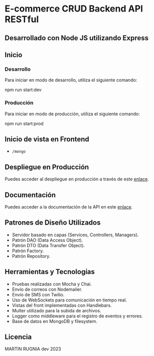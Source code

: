 # E-commerce CRUD Backend API RESTful
## Desarrollado con Node JS utilizando Express

## Inicio

### Desarrollo

Para iniciar en modo de desarrollo, utiliza el siguiente comando:

npm run start:dev


### Producción

Para iniciar en modo de producción, utiliza el siguiente comando:

npm run start:prod


## Inicio de vista en Frontend

- `/mongo`

## Despliegue en Producción

Puedes acceder al despliegue en producción a través de este [enlace](https://servidorexpressrugnia-production.up.railway.app/mongo).

## Documentación

Puedes acceder a la documentación de la API en este [enlace](https://servidorexpressrugnia-production.up.railway.app/mongo).

## Patrones de Diseño Utilizados

- Servidor basado en capas (Services, Controllers, Managers).
- Patrón DAO (Data Access Object).
- Patrón DTO (Data Transfer Object).
- Patrón Factory.
- Patrón Repository.

## Herramientas y Tecnologías

- Pruebas realizadas con Mocha y Chai.
- Envío de correos con Nodemailer.
- Envío de SMS con Twilio.
- Uso de WebSockets para comunicación en tiempo real.
- Vistas del front implementadas con Handlebars.
- Multer utilizado para la subida de archivos.
- Logger como middleware para el registro de eventos y errores.
- Base de datos en MongoDB y filesystem.



## Licencia

MARTIN RUGNIA dev 2023
